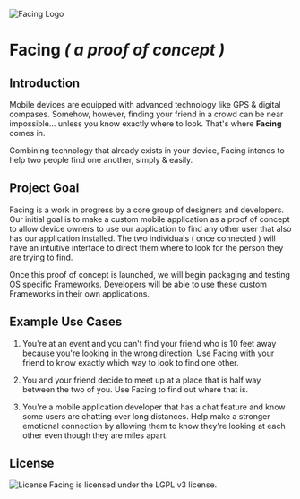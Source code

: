 ![Facing Logo](https://raw.githubusercontent.com/manifestinteractive/facing/master/assets/logo/exports/main/rectangle/logo_rectangle_github.png)



Facing _( a proof of concept )_
===

Introduction
---

Mobile devices are equipped with advanced technology like GPS & digital compases. Somehow, however, finding your friend in a crowd can be near impossible... unless you know exactly where to look.  That's where **Facing** comes in.

Combining technology that already exists in your device, Facing intends to help two people find one another, simply & easily.

Project Goal
---

Facing is a work in progress by a core group of designers and developers. Our initial goal is to make a custom mobile application as a proof of concept to allow device owners to use our application to find any other user that also has our application installed.  The two individuals ( once connected ) will have an intuitive interface to direct them where to look for the person they are trying to find.

Once this proof of concept is launched, we will begin packaging and testing OS specific Frameworks. Developers will be able to use these custom Frameworks in their own applications.


Example Use Cases
---

1. You're at an event and you can't find your friend who is 10 feet away because you're looking in the wrong direction.  Use Facing with your friend to know exactly which way to look to find one other.

2. You and your friend decide to meet up at a place that is half way between the two of you.  Use Facing to find out where that is.

3. You're a mobile application developer that has a chat feature and know some users are chatting over long distances.  Help make a stronger emotional connection by allowing them to know they're looking at each other even though they are miles apart.

License
---

![License](http://github.socketbug.com/lgplv3.png "LGPL v3 license") Facing is licensed under the LGPL v3 license.
